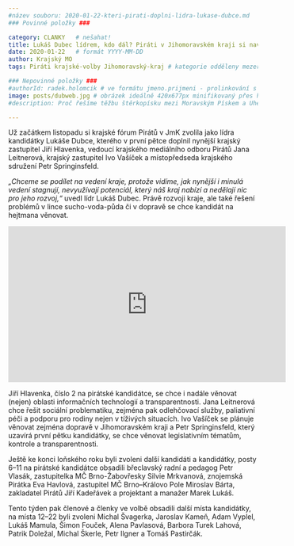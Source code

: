```yaml
---
#název souboru: 2020-01-22-kteri-pirati-doplni-lidra-lukase-dubce.md
### Povinné položky ###

category: CLANKY   # nešahat!
title: Lukáš Dubec lídrem, kdo dál? Piráti v Jihomoravském kraji si navolili už třetinu kandidátky
date: 2020-01-22   # formát YYYY-MM-DD
author: Krajský MO
tags: Piráti krajské-volby Jihomoravský-kraj # kategorie odděleny mezerami, např. volby zemědělství životní-prostředí piráti (viz https://jihomoravsky.pirati.cz/tags/)

### Nepovinné položky ###
#authorId: radek.holomcik # ve formátu jmeno.prijmeni - prolinkování s profilem přes uid
image: posts/dubweb.jpg # obrázek ideálně 420x677px minifikovaný přes https://tinypng.com/
#description: Proč řešíme těžbu štěrkopísku mezi Moravským Pískem a Uherským Ostrohem? Podrobné info o celé kauze.

---
```


Už začátkem listopadu si krajské fórum Pirátů v JmK zvolila jako lídra kandidátky Lukáše Dubce, kterého v první pětce doplnil nynější krajský zastupitel Jiří Hlavenka, vedoucí krajského mediálního odboru Pirátů Jana Leitnerová, krajský zastupitel Ivo Vašíček a místopředseda krajského sdružení Petr Springinsfeld.

*„Chceme se podílet na vedení kraje, protože vidíme, jak nynější i minulá vedení stagnují, nevyužívají potenciál, který náš kraj nabízí a nedělají nic pro jeho rozvoj,“* uvedl lídr Lukáš Dubec. Právě rozvoji kraje, ale také řešení problémů v lince sucho-voda-půda či v dopravě se chce kandidát na hejtmana věnovat.

<iframe src="https://www.facebook.com/plugins/video.php?href=https%3A%2F%2Fwww.facebook.com%2FCPS.JMK%2Fvideos%2F112565210103152%2F&show_text=0&width=560" width="560" height="315" style="border:none;overflow:hidden" scrolling="no" frameborder="0" allowTransparency="true" allowFullScreen="true"></iframe>


Jiří Hlavenka, číslo 2 na pirátské kandidátce, se chce i nadále věnovat (nejen) oblasti informačních technologií a transparentnosti. Jana Leitnerová chce řešit sociální problematiku, zejména pak odlehčovací služby, paliativní péči a podporu pro rodiny nejen v tíživých situacích. Ivo Vašíček se plánuje věnovat zejména dopravě v Jihomoravském kraji a Petr Springinsfeld, který uzavírá první pětku kandidátky, se chce věnovat legislativním tématům, kontrole a transparentnosti.

Ještě ke konci loňského roku byli zvoleni další kandidáti a kandidátky, posty 6–11 na pirátské kandidátce obsadili břeclavský radní a pedagog Petr Vlasák, zastupitelka MČ Brno-Žabovřesky Silvie Mrkvanová, znojemská Pirátka Eva Havlová, zastupitel MČ Brno–Královo Pole Miroslav Bárta, zakladatel Pirátů Jiří Kadeřávek a projektant a manažer Marek Lukáš.

Tento týden pak členové a členky ve volbě obsadili další místa kandidátky, na místa 12–22 byli zvoleni Michal Švagerka, Jaroslav Kameň, Adam Vyplel, Lukáš Mamula, Šimon Fouček, Alena Pavlasová, Barbora Turek Lahová, Patrik Doležal, Michal Škerle, Petr Ilgner a Tomáš Pastirčák.
